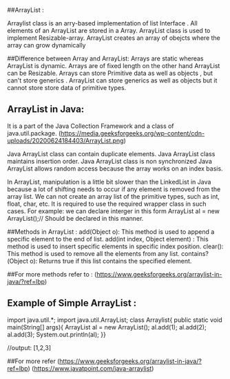 ##ArrayList :

Arraylist class is an arry-based implementation of list Interface . All elements of an ArrayList are stored in a Array. 
ArrayList class is used to implement Resizable-array. 
ArrayList creates an array of obejcts where the array can grow dynamically  

##Difference between Array and ArrayList:
Arrays are static whereas ArrayList is dynamic. Arrays are of fixed length on the other hand ArrayList  can be Resizable.
Arrays can store Primitive data as well as objects , but can't store generics . ArrayList  can store generics as well as objects but it cannot store store data of primitive types. 

## ArrayList in Java:
It is a part of the Java Collection Framework and a class of java.util.package.
(https://media.geeksforgeeks.org/wp-content/cdn-uploads/20200624184403/ArrayList.png)

Java ArrayList class can contain duplicate elements.
Java ArrayList class maintains insertion order.
Java ArrayList class is non synchronized
Java ArrayList allows random access because the array works on an index basis.

In ArrayList, manipulation is a little bit slower than the LinkedList in Java because a lot of shifting needs to occur if any element is removed from the array list.
We can not create an array list of the primitive types, such as int, float, char, etc. It is required to use the required wrapper class in such cases. 
For example:
we can declare interger in this form 
ArrayList<Integer> al = new ArrayList<Integer>();// Should be declared in this manner.

##Methods in ArrayList :
add(Object o): This method is used to append a specific element to the end of list.
add(int index, Object element) :  This method is used to insert specific elements in specific index position.
clear(): This method is used to remove all the elements from any list.
contains?(Object o): Returns true if this list contains the specified element.

##For more methods refer to :
(https://www.geeksforgeeks.org/arraylist-in-java/?ref=lbp)

## Example of Simple ArrayList :

import java.util.*;
import java.util.ArrayList;
class Arraylist{
public static void main(String[] args){
ArrayList<Integer> al = new ArrayList<Integer>();
al.add(1);
al.add(2);
al.add(3);
System.out.println(al);
}} 

//output:
[1,2,3]	

##For more refer
(https://www.geeksforgeeks.org/arraylist-in-java/?ref=lbp)
(https://www.javatpoint.com/java-arraylist)
